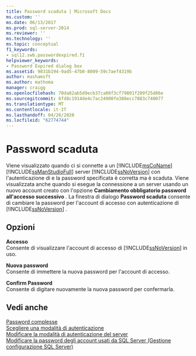 ```yaml
---
title: Password scaduta | Microsoft Docs
ms.custom: ''
ms.date: 06/13/2017
ms.prod: sql-server-2014
ms.reviewer: ''
ms.technology: ''
ms.topic: conceptual
f1_keywords:
- sql12.swb.passwordexpired.f1
helpviewer_keywords:
- Password Expired dialog box
ms.assetid: 9831b194-9ad5-47b0-8009-59c7aef4319b
author: mashamsft
ms.author: mathoma
manager: craigg
ms.openlocfilehash: 70da82ab5d9ecb37ca08f3cf79801f209f25d86e
ms.sourcegitcommit: 6fd8c1914de4c7ac24900fe388ecc7883c740077
ms.translationtype: MT
ms.contentlocale: it-IT
ms.lasthandoff: 04/26/2020
ms.locfileid: "62774744"
---
```

# <a name="password-expired"></a>Password scaduta
  Viene visualizzato quando ci si connette a un [!INCLUDE[msCoName](../includes/msconame-md.md)] [!INCLUDE[ssManStudioFull](../includes/ssmanstudiofull-md.md)] server [!INCLUDE[ssNoVersion](../includes/ssnoversion-md.md)] con l'autenticazione di e la password specificata è corretta ma è scaduta. Viene visualizzata anche quando si esegue la connessione a un server usando un nuovo account creato con l'opzione **Cambiamento obbligatorio password all'accesso successivo** . La finestra di dialogo **Password scaduta** consente di cambiare la password per l'account di accesso con autenticazione di [!INCLUDE[ssNoVersion](../includes/ssnoversion-md.md)] .  
  
## <a name="options"></a>Opzioni  
 **Accesso**  
 Consente di visualizzare l'account di accesso di [!INCLUDE[ssNoVersion](../includes/ssnoversion-md.md)] in uso.  
  
 **Nuova password**  
 Consente di immettere la nuova password per l'account di accesso.  
  
 **Confirm Password**  
 Consente di digitare nuovamente la nuova password per confermarla.  
  
## <a name="see-also"></a>Vedi anche  
 [Password complesse](../relational-databases/security/strong-passwords.md)   
 [Scegliere una modalità di autenticazione](../relational-databases/security/choose-an-authentication-mode.md)   
 [Modificare la modalità di autenticazione del server](configure-windows/change-server-authentication-mode.md)   
 [Modificare la password degli account usati da SQL Server &#40;Gestione configurazione SQL Server&#41;](configure-windows/scm-services-change-the-password-of-the-accounts-used.md)  
  
  
